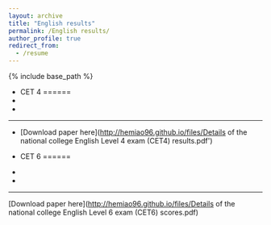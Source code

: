 ```yaml
---
layout: archive
title: "English results"
permalink: /English results/
author_profile: true
redirect_from:
  - /resume
---
```


{% include base_path %}



* CET 4
======
*
* 
---

* [Download paper here](http://hemiao96.github.io/files/Details of the national college English Level 4 exam (CET4) results.pdf')

* CET 6
======
*
* 
---

[Download paper here](http://hemiao96.github.io/files/Details of the national college English Level 6 exam (CET6) scores.pdf)

